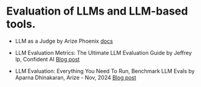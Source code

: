 # Evaluation of LLMs and LLM-based tools.

* LLM as a Judge by Arize Phoenix [docs](https://docs.arize.com/phoenix/evaluation/concepts-evals/llm-as-a-judge)

* LLM Evaluation Metrics: The Ultimate LLM Evaluation Guide by Jeffrey Ip, Confident AI [Blog post](https://www.confident-ai.com/blog/llm-evaluation-metrics-everything-you-need-for-llm-evaluation)


* LLM Evaluation: Everything You Need To Run, Benchmark LLM Evals by Aparna Dhinakaran, Arize - Nov, 2024 [Blog post](https://arize.com/blog-course/llm-evaluation-the-definitive-guide/)

